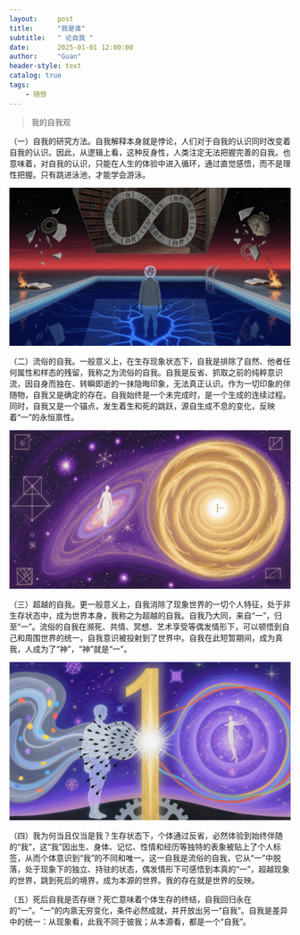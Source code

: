 ```yaml
---
layout:     post
title:      "我是谁"
subtitle:   " 论自我 "
date:       2025-01-01 12:00:00
author:     "Guan"
header-style: text
catalog: true
tags:
    - 随想
---
```


> 我的自我观

（一）自我的研究方法。自我解释本身就是悖论，人们对于自我的认识同时改变着自我的认识。因此，从逻辑上看，这种反身性，人类注定无法把握完善的自我。也意味着，对自我的认识，只能在人生的体验中进入循环，通过直觉感悟，而不是理性把握。只有跳进泳池，才能学会游泳。

![自我](/img/ziwo1.png)

（二）流俗的自我。一般意义上，在生存现象状态下，自我是排除了自然、他者任何属性和样态的残留，我称之为流俗的自我。自我是反省、抓取之前的纯粹意识流，因自身而独在、转瞬即逝的一抹隐晦印象，无法真正认识。作为一切印象的伴随物，自我又是确定的存在。自我始终是一个未完成时，是一个生成的连续过程。同时，自我又是一个锚点，发生着生和死的跳跃，源自生成不息的变化，反映着“一”的永恒禀性。

![自我](/img/ziwo2.png)

（三）超越的自我。更一般意义上，自我消除了现象世界的一切个人特征，处于非生存状态中，成为世界本身，我称之为超越的自我。自我乃大同，来自“一”，归至“一”。流俗的自我在濒死、共情、冥想、艺术享受等偶发情形下，可以顿悟到自己和周围世界的统一，自我意识被投射到了世界中。自我在此短暂期间，成为真我，人成为了“神”，“神”就是“一”。

![自我](/img/ziwo3.png)

（四）我为何当且仅当是我？生存状态下，个体通过反省，必然体验到始终伴随的“我”，这“我”因出生、身体、记忆、性情和经历等独特的表象被贴上了个人标签，从而个体意识到“我”的不同和唯一。这一自我是流俗的自我，它从“一”中脱落，处于现象下的独立、持驻的状态，偶发情形下可感悟到本真的“一”，超越现象的世界，跳到死后的境界，成为本源的世界。我的存在就是世界的反映。

（五）死后自我是否存继？死亡意味着个体生存的终结，自我回归永在的“一”。“一”的内禀无穷变化，条件必然成就，并开放出另一“自我”。自我是差异中的统一：从现象看，此我不同于彼我；从本源看，都是一个“自我”。